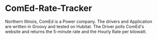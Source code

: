 # ComEd-Rate-Tracker
Northern Illinois, ComEd is a Power company. The drivers and Application are written in Groovy and tested on Hubitat. The Driver polls ComEd's website and returns the 5-minute rate and the Hourly Rate per kilowatt.
